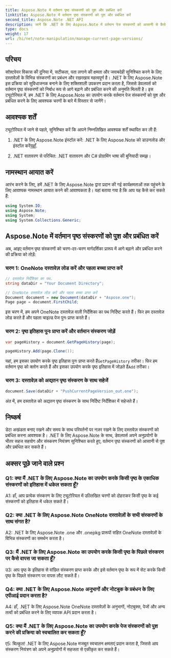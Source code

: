 ```yaml
---
title: Aspose.Note में वर्तमान पृष्ठ संस्करणों को पुश और प्रबंधित करें
linktitle: Aspose.Note में वर्तमान पृष्ठ संस्करणों को पुश और प्रबंधित करें
second_title: Aspose.Note .NET API
description: जानें कि .NET के लिए Aspose.Note में वर्तमान पेज संस्करणों को आसानी से कैसे पुश और प्रबंधित किया जाए। दस्तावेज़ संस्करण नियंत्रण और सहयोग में सुधार करें।
type: docs
weight: 17
url: /hi/net/note-manipulation/manage-current-page-versions/
---
```

## परिचय

सॉफ़्टवेयर विकास की दुनिया में, सटीकता, पता लगाने की क्षमता और जवाबदेही सुनिश्चित करने के लिए दस्तावेज़ों के विभिन्न संस्करणों का प्रबंधन और रखरखाव महत्वपूर्ण है। .NET के लिए Aspose.Note इस प्रक्रिया को सुविधाजनक बनाने के लिए शक्तिशाली उपकरण प्रदान करता है, जिससे डेवलपर्स को वर्तमान पृष्ठ संस्करणों को निर्बाध रूप से आगे बढ़ाने और प्रबंधित करने की अनुमति मिलती है। इस ट्यूटोरियल में, हम .NET के लिए Aspose.Note का उपयोग करके वर्तमान पेज संस्करणों को पुश और प्रबंधित करने के लिए आवश्यक चरणों के बारे में विस्तार से जानेंगे।

## आवश्यक शर्तें

ट्यूटोरियल में जाने से पहले, सुनिश्चित करें कि आपने निम्नलिखित आवश्यक शर्तें स्थापित कर ली हैं:

1. .NET के लिए Aspose.Note इंस्टॉल करें: .NET के लिए Aspose.Note को डाउनलोड और इंस्टॉल करें[यहाँ](https://releases.aspose.com/note/net/).

2. .NET वातावरण से परिचित: .NET वातावरण और C# प्रोग्रामिंग भाषा की बुनियादी समझ।

## नामस्थान आयात करें

आरंभ करने के लिए, हमें .NET के लिए Aspose.Note द्वारा प्रदान की गई कार्यक्षमताओं तक पहुंचने के लिए आवश्यक नामस्थान आयात करने की आवश्यकता है। यहां बताया गया है कि आप यह कैसे कर सकते हैं:

```csharp
using System.IO;
using Aspose.Note;
using System;
using System.Collections.Generic;
```

## Aspose.Note में वर्तमान पृष्ठ संस्करणों को पुश और प्रबंधित करें

अब, आइए वर्तमान पृष्ठ संस्करणों को चरण-दर-चरण मार्गदर्शिका प्रारूप में आगे बढ़ाने और प्रबंधित करने की प्रक्रिया को तोड़ें:

### चरण 1: OneNote दस्तावेज़ लोड करें और पहला बच्चा प्राप्त करें

```csharp
// दस्तावेज़ निर्देशिका का पथ.
string dataDir = "Your Document Directory";

// OneNote दस्तावेज़ लोड करें और पहला बच्चा प्राप्त करें
Document document = new Document(dataDir + "Aspose.one");
Page page = document.FirstChild;
```

इस चरण में, हम अपने OneNote दस्तावेज़ वाली निर्देशिका का पथ निर्दिष्ट करते हैं। फिर हम दस्तावेज़ लोड करते हैं और पहला चाइल्ड पेज पुनः प्राप्त करते हैं।

### चरण 2: पृष्ठ इतिहास पुनः प्राप्त करें और वर्तमान संस्करण जोड़ें

```csharp
var pageHistory = document.GetPageHistory(page);

pageHistory.Add(page.Clone());
```

 यहां, हम इसका उपयोग करके पृष्ठ इतिहास पुनः प्राप्त करते हैं`GetPageHistory` तरीका। फिर हम वर्तमान पृष्ठ को क्लोन करते हैं और इसका उपयोग करके पृष्ठ इतिहास में जोड़ते हैं`Add` तरीका।

### चरण 3: दस्तावेज़ को अद्यतन पृष्ठ संस्करण के साथ सहेजें

```csharp
document.Save(dataDir + "PushCurrentPageVersion_out.one");
```

अंत में, हम दस्तावेज़ को अद्यतन पृष्ठ संस्करण के साथ निर्दिष्ट निर्देशिका में सहेजते हैं।

## निष्कर्ष

डेटा अखंडता बनाए रखने और समय के साथ परिवर्तनों पर नज़र रखने के लिए दस्तावेज़ संस्करणों को प्रबंधित करना आवश्यक है। .NET के लिए Aspose.Note के साथ, डेवलपर्स अपने अनुप्रयोगों के भीतर सहज सहयोग और संस्करण नियंत्रण सुनिश्चित करते हुए, वर्तमान पृष्ठ संस्करणों को आसानी से पुश और प्रबंधित कर सकते हैं।

## अक्सर पूछे जाने वाले प्रश्न

### Q1: क्या मैं .NET के लिए Aspose.Note का उपयोग करके किसी पृष्ठ के एकाधिक संस्करणों को इतिहास में धकेल सकता हूँ?

A1: हाँ, आप प्रत्येक संस्करण के लिए ट्यूटोरियल में उल्लिखित चरणों को दोहराकर किसी पृष्ठ के कई संस्करणों को इतिहास में धकेल सकते हैं।

### Q2: क्या .NET के लिए Aspose.Note OneNote दस्तावेज़ों के सभी संस्करणों के साथ संगत है?

A2: .NET के लिए Aspose.Note .one और .onepkg प्रारूपों सहित OneNote दस्तावेज़ों के विभिन्न संस्करणों का समर्थन करता है।

### Q3: मैं .NET के लिए Aspose.Note का उपयोग करके किसी पृष्ठ के पिछले संस्करण पर कैसे वापस जा सकता हूँ?

उ3: आप पृष्ठ के इतिहास से वांछित संस्करण प्राप्त करके और इसे वर्तमान पृष्ठ के रूप में सेट करके किसी पृष्ठ के पिछले संस्करण पर वापस लौट सकते हैं।

### Q4: क्या .NET के लिए Aspose.Note अनुभागों और नोटबुक के प्रबंधन के लिए एपीआई प्रदान करता है?

A4: हाँ, .NET के लिए Aspose.Note OneNote दस्तावेज़ों के अनुभागों, नोटबुक्स, पेजों और अन्य तत्वों को प्रबंधित करने के लिए व्यापक API प्रदान करता है।

### Q5: क्या मैं .NET के लिए Aspose.Note का उपयोग करके पेज संस्करणों को पुश करने की प्रक्रिया को स्वचालित कर सकता हूँ?

ए5: बिल्कुल! .NET के लिए Aspose.Note मजबूत स्वचालन क्षमताएं प्रदान करता है, जिससे आप संस्करण नियंत्रण को अपने अनुप्रयोगों में सहजता से एकीकृत कर सकते हैं।